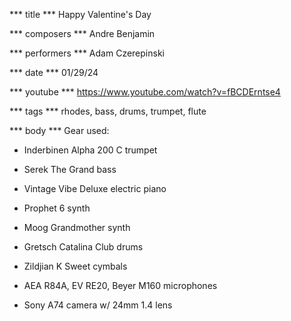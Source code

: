 *** title ***
Happy Valentine's Day

*** composers ***
Andre Benjamin

*** performers ***
Adam Czerepinski

*** date ***
01/29/24

*** youtube ***
https://www.youtube.com/watch?v=fBCDErntse4

*** tags ***
rhodes, bass, drums, trumpet, flute

*** body ***
Gear used:

- Inderbinen Alpha 200 C trumpet

- Serek The Grand bass

- Vintage Vibe Deluxe electric piano

- Prophet 6 synth

- Moog Grandmother synth

- Gretsch Catalina Club drums

- Zildjian K Sweet cymbals

- AEA R84A, EV RE20, Beyer M160 microphones

- Sony A74 camera w/ 24mm 1.4 lens